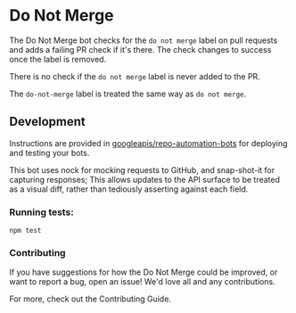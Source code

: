 # Do Not Merge

The Do Not Merge bot checks for the `do not merge` label on pull requests and
adds a failing PR check if it's there. The check changes to success once the
label is removed.

There is no check if the `do not merge` label is never added to the PR.

The `do-not-merge` label is treated the same way as `do not merge`.

## Development

Instructions are provided in [googleapis/repo-automation-bots](https://github.com/googleapis/repo-automation-bots/blob/main/README.md) for deploying and testing your bots.

This bot uses nock for mocking requests to GitHub, and snap-shot-it for capturing responses; This allows updates to the API surface to be treated as a visual diff, rather than tediously asserting against each field.

### Running tests:

`npm test`

### Contributing

If you have suggestions for how the Do Not Merge could be improved, or want to
report a bug, open an issue! We'd love all and any contributions.

For more, check out the Contributing Guide.
